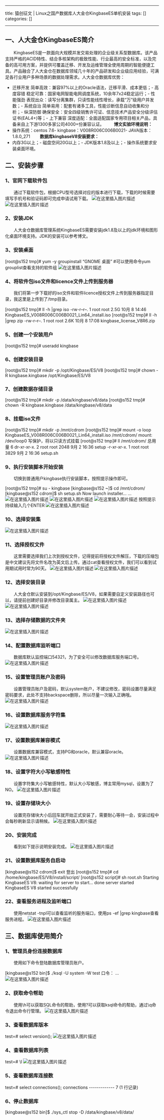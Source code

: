 
--- 
title:  猿创征文 | Linux之国产数据库人大金仓KingbaseES单机安装 
tags: []
categories: [] 

---
## 一、人大金仓KingbaseES简介

  KingbaseES是一款面向大规模并发交易处理的企业级关系型数据库。该产品支持严格的ACID特性、结合多核架构的极致性能、行业最高的安全标准，以及完备的高可用方案，并提供可覆盖迁移、开发及运维管理全使用周期的智能便捷工具。产品融合了人大金仓在数据库领域几十年的产品研发和企业级应用经验，可满足各行业用户多种场景的数据处理需求。人大金仓数据库优势：
- 迁移开发 简单高效：兼容97%以上的Oracle语法，迁移平滑、成本更低；- 高度容错 稳定可靠：国家电网智能电网调度系统，10余年7x24稳定运行；- 性能强劲 表现出众：读写分离集群，只读性能线性增长，承载“万”级用户并发数；- 系统自治 简单易用：配套有诸多工具，性能诊断信息自动收集和分析；- 纵深防御 确保安全：安全四级销售许可证、信息技术产品安全分级评估证书(EAL4+)等；- 上下兼容 深度适配：全面适配国家专用项目相关产品，具备来自上下游1300多家公司4000+份兼容认证。
  **博文实验环境说明：**
- 操作系统：centos 7.6- kingbase：V008R006C006B0021- JAVA版本：1.8.0_271
  **数据库kingbaseV8安装要求：**
- 内存3G以上；- 磁盘空间20G以上；- JDK版本1.8及以上；- 操作系统要求安装桌面环境。
## 二、安装步骤

### 1、官网下载软件包

  通过下载软件包，根据CPU型号选择对应的版本进行下载，下载的时候需要填写手机号和验证码即可完成申请试用下载。 <img src="https://img-blog.csdnimg.cn/9b885587f75d4ba896e46467081a4e81.png" alt="在这里插入图片描述"> <img src="https://img-blog.csdnimg.cn/bcaca6d4f49f4bd6a4e05b19631bc3b0.png" alt="在这里插入图片描述">

### 2、安装JDK

  人大金仓数据库管理系统KingbaseES需要安装jdk1.8及以上的jdk环境和图形化桌面环境支持。JDK的安装可以参考博文。

### 3、安装桌面

>  
 [root@s152 tmp]# yum -y groupinstall “GNOME 桌面” #可以使用命令yum grouplist查看支持的软件组 <img src="https://img-blog.csdnimg.cn/9e9f7b2017c844eca5f5be23162154e7.png" alt="在这里插入图片描述"> 


### 4、将软件包iso文件和licence文件上传到服务器

  我们将第一步下载好的iso文件和软件licence授权文件上传到服务器指定目录，我这里是上传到了/tmp目录。

>  
 [root@s152 tmp]# ll -h |grep iso -rw-r–r–. 1 root root 2.5G 10月 8 14:46 KingbaseES_V008R006C006B0021_Lin64_install.iso [root@s152 tmp]# ll -h |grep zip -rw-r–r–. 1 root root 2.6K 10月 8 17:08 kingbase_license_V8R6.zip 


### 5、创建一个安装用户

>  
 [root@s152 tmp]# useradd kingbase 


### 6、创建安装目录

>  
 [root@s152 tmp]# mkdir -p /opt/Kingbase/ES/V8 [root@s152 tmp]# chown -R kingbase.kingbase /opt/Kingbase/ES/V8 


### 7、创建数据存储目录

>  
 [root@s152 tmp]# mkdir -p /data/kingbase/v8/data [root@s152 tmp]# chown -R kingbase.kingbase /data/kingbase/v8/data 


### 8、挂载iso文件

>  
 [root@s152 tmp]# mkdir -p /mnt/cdrom [root@s152 tmp]# mount -o loop KingbaseES_V008R006C006B0021_Lin64_install.iso /mnt/cdrom/ mount: /dev/loop0 写保护，将以只读方式挂载 [root@s152 tmp]# ll /mnt/cdrom/ 总用量 6 dr-xr-xr-x. 2 root root 2048 9月 2 16:36 setup -r-xr-xr-x. 1 root root 3829 9月 2 16:36 setup.sh 


### 9、执行安装脚本开始安装

  切换到普通用户kingbase执行安装脚本，按照提示操作即可。

>  
 [root@s152 tmp]# su - kingbase [kingbase@s152 ~]$ cd /mnt/cdrom/ [kingbase@s152 cdrom]$ sh setup.sh Now launch installer… … <img src="https://img-blog.csdnimg.cn/a515ff82c7694602a5e8b4b9e7327823.png" alt="在这里插入图片描述"> <img src="https://img-blog.csdnimg.cn/e93155cf568f42e2906ccf955378c395.png" alt="在这里插入图片描述"> <img src="https://img-blog.csdnimg.cn/e558213a62404c8ea796c55fa82e6774.png" alt="在这里插入图片描述"> 按照提示持续输入几个ENTER <img src="https://img-blog.csdnimg.cn/285966c5dc0f48e3a68695200bf1cf95.png" alt="在这里插入图片描述"> 


### 10、选择安装集

<img src="https://img-blog.csdnimg.cn/72d408c4e5cc4e0f8e7bb048c38716e2.png" alt="在这里插入图片描述">

### 11、选择授权文件

  这里需要选择我们上次到授权文件，记得提前将授权文件解压，下载的压缩包是中文建议先将文件名改为英文后上传。通过cat查看授权文件，我们可以看到试用期试用时常为90天。 <img src="https://img-blog.csdnimg.cn/0ff1db7db658405185eabd632e0b0c4a.png" alt="在这里插入图片描述"> <img src="https://img-blog.csdnimg.cn/f6cc8e5b95a242fcbbe7971a9bafffd2.png" alt="在这里插入图片描述">

### 12、选择安装目录

  人大金仓默认安装到/opt/Kingbase/ES/V8，如果需要自定义安装路径也可以，请提前创建好目录并修改目录属主。 <img src="https://img-blog.csdnimg.cn/77bb4d94d0b242169bc4d8917c93fd11.png" alt="在这里插入图片描述"> <img src="https://img-blog.csdnimg.cn/2dd096d31cff4825968732f1ff16716e.png" alt="在这里插入图片描述">

### 13、选择存储数据的文件夹

<img src="https://img-blog.csdnimg.cn/5cba901e02474851a2e0f478fcd1f5a8.png" alt="在这里插入图片描述">

### 14、配置数据库监听端口

  数据库默认监控端口54321，为了安全可以修改数据库服务端口号。 <img src="https://img-blog.csdnimg.cn/b721e251104b4be8948a8fc1cf02f4ef.png" alt="在这里插入图片描述">

### 15、设置管理员账户及密码

  设置管理员账户及密码，默认system账户，不建议修改，密码设置尽量满足密码要求，此处不支持backspace删除，所以尽量一次输入正确哦。 <img src="https://img-blog.csdnimg.cn/e94985c19623461a947f109c14f764a0.png" alt="在这里插入图片描述">

### 16、设置数据库服务字符集

<img src="https://img-blog.csdnimg.cn/7b833851abec43b5b06081be59cc82c7.png" alt="在这里插入图片描述">

### 17、设置数据库兼容模式

  设置数据库兼容模式，支持PG和oracle，默认兼容oracle。 <img src="https://img-blog.csdnimg.cn/7346ae77d4a04cdd81206d0c7e6815cd.png" alt="在这里插入图片描述">

### 18、设置字符大小写敏感特性

  设置字符集大小写敏感特性，默认大小写敏感，博主常用mysql，设置为了NO。 <img src="https://img-blog.csdnimg.cn/b4537209d5534a6591a93836fdc7099a.png" alt="在这里插入图片描述">

### 19、设置存储块大小

  设置完存储块大小后回车就开始正式安装了，需要耐心等待一会，安装过程中会每秒刷新显示请稍候。 <img src="https://img-blog.csdnimg.cn/772a4bb1c228452b94cc0194c5ae865b.png" alt="在这里插入图片描述">

### 20、安装完成

  看到如下提示说明安装完成。 <img src="https://img-blog.csdnimg.cn/225dc59c95f44a42afe93f7dd2d31110.png" alt="在这里插入图片描述">

### 21、设置数据库服务自启动

>  
 [kingbase@s152 cdrom]$ exit 登出 [root@s152 tmp]# cd /home/kingbase/ES/V8/install/script/ [root@s152 script]# sh root.sh Starting KingbaseES V8: waiting for server to start… done server started KingbaseES V8 started successfully 


### 22、查看服务进程及监听端口

  使用netstat -tnpl可以查看监听的服务端口，使用ps -ef |grep kingbase查看服务进程。 <img src="https://img-blog.csdnimg.cn/c4e1461f01b54cbc809e8eb717bf6e41.png" alt="在这里插入图片描述">

## 三、数据库使用简介

### 1、管理员身份连接数据库

  使用如下命令登陆数据库管理员账户。

>  
 [kingbase@s152 bin]$ ./ksql -U system -W test 口令： … <img src="https://img-blog.csdnimg.cn/4af4193fde6a4b40ae789ee43350c267.png" alt="在这里插入图片描述"> 


### 2、获取命令帮助

  使用\h可以获取SQL命令的帮助，使用\?可以获取ksql命令的帮助，通过\q命令退出命令行管理。 <img src="https://img-blog.csdnimg.cn/208bce341cfa41db8624dbc803fd2edb.png" alt="在这里插入图片描述">

### 3、查看数据库版本

>  
 test=# select version(); <img src="https://img-blog.csdnimg.cn/8ef3174b61f24e18a5a59927740e616a.png" alt="在这里插入图片描述"> 


### 4、查看数据库列表

>  
 test=# \l <img src="https://img-blog.csdnimg.cn/c05199e9920f4b0790416d252e27583d.png" alt="在这里插入图片描述"> 


### 5、查看数据库连接数

>  
 test=# select connections(); connections ------------- 7 (1 行记录) 


### 6、停止数据库

>  
 [kingbase@s152 bin]$ ./sys_ctl stop -D /data/kingbase/v8/data/ 

